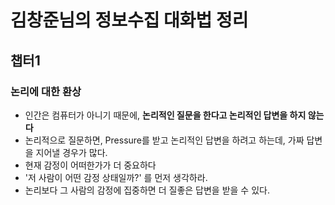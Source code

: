 # 김창준님의 정보수집 대화법 정리

## 챕터1

### 논리에 대한 환상

* 인간은 컴퓨터가 아니기 때문에, **논리적인 질문을 한다고 논리적인 답변을 하지 않는다**
* 논리적으로 질문하면, Pressure를 받고 논리적인 답변을 하려고 하는데, 가짜 답변을 지어낼 경우가 많다.
* 현재 감정이 어떠한가가 더 중요하다
* '저 사람이 어떤 감정 상태일까?' 를 먼저 생각하라.
* 논리보다 그 사람의 감정에 집중하면 더 질좋은 답변을 받을 수 있다.